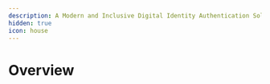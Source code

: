 ```yaml
---
description: A Modern and Inclusive Digital Identity Authentication Solution
hidden: true
icon: house
---
```


# Overview

##
